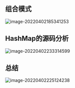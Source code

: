 ## 组合模式

 ![image-20220402185341253](https://fafa-blog-img.oss-cn-beijing.aliyuncs.com/images/img/20220402185348.png)

## HashMap的源码分析

 ![image-20220402233314599](C:/Users/Sire/AppData/Roaming/Typora/typora-user-images/image-20220402233314599.png)



## 总结

![image-20220402225124238](https://fafa-blog-img.oss-cn-beijing.aliyuncs.com/images/img/20220402225124.png)